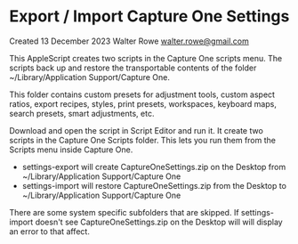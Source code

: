 # Export / Import Capture One Settings

Created 13 December 2023 Walter Rowe walter.rowe@gmail.com

This AppleScript creates two scripts in the Capture One scripts menu. The scripts back up and restore the transportable contents of the folder ~/Library/Application Support/Capture One.

This folder contains custom presets for adjustment tools, custom aspect ratios, export recipes, styles, print presets, workspaces, keyboard maps, search presets, smart adjustments, etc.

Download and open the script in Script Editor and run it. It create two scripts in the Capture One Scripts folder. This lets you run them from the Scripts menu inside Capture One.

- settings-export will create CaptureOneSettings.zip on the Desktop from ~/Library/Application Support/Capture One
- settings-import will restore CaptureOneSettings.zip from the Desktop to ~/Library/Application Support/Capture One

There are some system specific subfolders that are skipped. If settings-import doesn't see CaptureOneSettings.zip on the Desktop will will display an error to that affect.